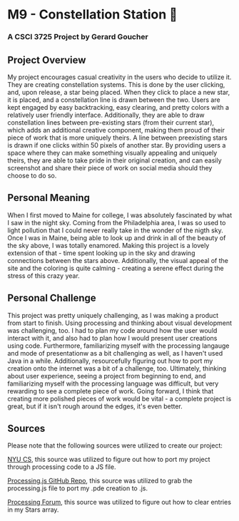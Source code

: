 # M9 - Constellation Station 🌌

### A CSCI 3725 Project by Gerard Goucher

## Project Overview

My project encourages casual creativity in the users who decide to utilize it. They are creating constellation systems. This is done by the user clicking, and, upon release, a star being placed. When they click to place a new star, it is placed, and a constellation line is drawn between the two. Users are kept engaged by easy backtracking, easy clearing, and pretty colors with a relatively user friendly interface. Additionally, they are able to draw constellation lines between pre-existing stars (from their current star), which adds an additional creative component, making them proud of their piece of work that is more uniquely theirs. A line between preexisting stars is drawn if one clicks within 50 pixels of another star. By providing users a space where they can make something visually appealing and uniquely theirs, they are able to take pride in their original creation, and can easily screenshot and share their piece of work on social media should they choose to do so.

## Personal Meaning

When I first moved to Maine for college, I was absolutely fascinated by what I saw in the night sky. Coming from the Philadelphia area, I was so used to light pollution that I could never really take in the wonder of the nigth sky. Once I was in Maine, being able to look up and drink in all of the beauty of the sky above, I was totally enamored. Making this project is a lovely extension of that - time spent looking up in the sky and drawing connections between the stars above. Additionally, the visual appeal of the site and the coloring is quite calming - creating a serene effect during the stress of this crazy year.

## Personal Challenge

This project was pretty uniquely challenging, as I was making a product from start to finish. Using processing and thinking about visual development was challenging, too. I had to plan my code around how the user would interact with it, and also had to plan how I would present user creations using code. Furthermore, familiarizing myself with the processing langauge and mode of presentationw as a bit challenging as well, as I haven't used Java in a while. Additionally, resourcefully figuring out how to port my creation onto the internet was a bit of a challenge, too. Ultimately, thinking about user experience, seeing a project from beginning to end, and familiarizing myself with the processing language was difficult, but very rewarding to see a complete piece of work. Going forward, I think that creating more polished pieces of work would be vital - a complete project is great, but if it isn't rough around the edges, it's even better.

## Sources

Please note that the following sources were utilized to create our project:

[NYU CS](https://cs.nyu.edu/~kapp/cs101/processing_on_the_web/),
this source was utilized to figure out how to port my project through processing code to a JS file.

[Processing.js GitHub Repo](https://github.com/processing-js/processing-js),
this source was utilized to grab the processing.js file to port my .pde creation to .js.

[Processing Forum](https://forum.processing.org/two/discussion/12112/how-do-you-clear-a-array),
this source was utilized to figure out how to clear entries in my Stars array.
